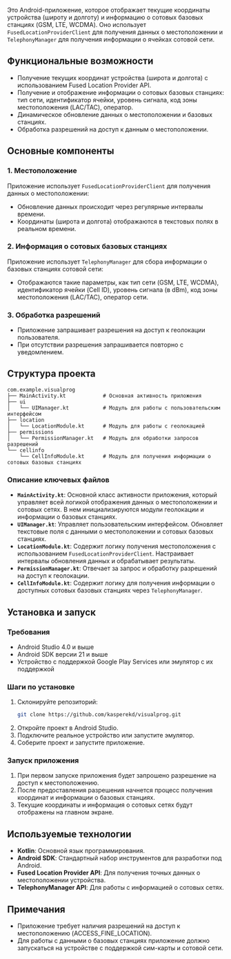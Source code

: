 Это Android-приложение, которое отображает текущие координаты устройства (широту и долготу) и информацию о сотовых базовых станциях (GSM, LTE, WCDMA). Оно использует `FusedLocationProviderClient` для получения данных о местоположении и `TelephonyManager` для получения информации о ячейках сотовой сети.

## Функциональные возможности

- Получение текущих координат устройства (широта и долгота) с использованием Fused Location Provider API.
- Получение и отображение информации о сотовых базовых станциях: тип сети, идентификатор ячейки, уровень сигнала, код зоны местоположения (LAC/TAC), оператор.
- Динамическое обновление данных о местоположении и базовых станциях.
- Обработка разрешений на доступ к данным о местоположении.

## Основные компоненты

### 1. **Местоположение**
Приложение использует `FusedLocationProviderClient` для получения данных о местоположении:
- Обновление данных происходит через регулярные интервалы времени.
- Координаты (широта и долгота) отображаются в текстовых полях в реальном времени.

### 2. **Информация о сотовых базовых станциях**
Приложение использует `TelephonyManager` для сбора информации о базовых станциях сотовой сети:
- Отображаются такие параметры, как тип сети (GSM, LTE, WCDMA), идентификатор ячейки (Cell ID), уровень сигнала (в dBm), код зоны местоположения (LAC/TAC), оператор сети.

### 3. **Обработка разрешений**
- Приложение запрашивает разрешения на доступ к геолокации пользователя.
- При отсутствии разрешения запрашивается повторно с уведомлением.

## Структура проекта

```plaintext
com.example.visualprog
├── MainActivity.kt            # Основная активность приложения
├── ui
│   └── UIManager.kt           # Модуль для работы с пользовательским интерфейсом
├── location
│   └── LocationModule.kt      # Модуль для работы с геолокацией
├── permissions
│   └── PermissionManager.kt   # Модуль для обработки запросов разрешений
└── cellinfo
    └── CellInfoModule.kt      # Модуль для получения информации о сотовых базовых станциях
```

### Описание ключевых файлов

- **`MainActivity.kt`**: Основной класс активности приложения, который управляет всей логикой отображения данных о местоположении и сотовых сетях. В нем инициализируются модули геолокации и информации о базовых станциях.
- **`UIManager.kt`**: Управляет пользовательским интерфейсом. Обновляет текстовые поля с данными о местоположении и сотовых базовых станциях.
- **`LocationModule.kt`**: Содержит логику получения местоположения с использованием `FusedLocationProviderClient`. Настраивает интервалы обновления данных и обрабатывает результаты.
- **`PermissionManager.kt`**: Отвечает за запрос и обработку разрешений на доступ к геолокации.
- **`CellInfoModule.kt`**: Содержит логику для получения информации о доступных сотовых базовых станциях через `TelephonyManager`.

## Установка и запуск

### Требования
- Android Studio 4.0 и выше
- Android SDK версии 21 и выше
- Устройство с поддержкой Google Play Services или эмулятор с их поддержкой

### Шаги по установке

1. Склонируйте репозиторий:
   ```bash
   git clone https://github.com/kasperekd/visualprog.git
   ```
2. Откройте проект в Android Studio.
3. Подключите реальное устройство или запустите эмулятор.
4. Соберите проект и запустите приложение.

### Запуск приложения

1. При первом запуске приложения будет запрошено разрешение на доступ к местоположению.
2. После предоставления разрешения начнется процесс получения координат и информации о базовых станциях.
3. Текущие координаты и информация о сотовых сетях будут отображены на главном экране.

## Используемые технологии

- **Kotlin**: Основной язык программирования.
- **Android SDK**: Стандартный набор инструментов для разработки под Android.
- **Fused Location Provider API**: Для получения точных данных о местоположении устройства.
- **TelephonyManager API**: Для работы с информацией о сотовых сетях.

## Примечания

- Приложение требует наличия разрешений на доступ к местоположению (ACCESS_FINE_LOCATION).
- Для работы с данными о базовых станциях приложение должно запускаться на устройстве с поддержкой сим-карты и сотовой сети.

